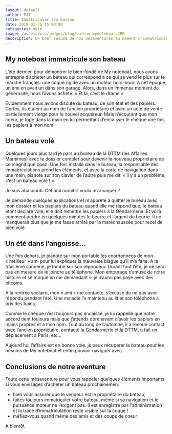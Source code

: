 ```yaml
---
layout: default
author: PJT
title: Immatriculer son bateau
date: 2018-01-25 15:00:00
categories: main
image: /assets/css/images/blog/bateau-mynoteboat.JPG
description: Un bref résumé de nos mésaventures au moment d'immatriculer notre bateau.  Cette expérience servira certainement à un futur propriétaire de bateau qui envisage de passer par le bon coin.
---
```


## My noteboat immatricule son bateau
L’été dernier, pour démontrer le bien-fondé de My noteboat, nous avons entrepris d’acheter un bateau qui correspond à ce qui se vend le plus sur le marché français: une coque rigide avec un moteur hors-bord.  A cet époque, un ami en avait un dans son garage. Alors, dans un immense moment de générosité, nous l’avons acheté. « Et là, c’est le drame »
<!--break-->
Evidemment nous avions discuté du bateau, de son état et des papiers.  Certes, ils étaient au nom de l’ancien propriétaire et avec un acte de vente partiellement vierge pour le nouvel acquéreur. Mais n’écoutant que mon coeur, je tope dans la main en lui permettant d’encaisser le chèque une fois les papiers à mon nom.

## Un bateau volé
Quelques jours plus tard je pars au bureau de la DTTM (les Affaires Maritimes) avec le dossier complet pour devenir le nouveau propriétaire de ce magnifique open.  Une fois installé dans le bureau, la responsable des immatriculations prend les éléments, et avec la carte de navigation dans une main,  pianote sur son clavier de l’autre puis me dit: « il y a un problème, c’est un bateau volé ! »

Je suis abasourdi. Cet ami aurait-il voulu m’arnaquer ?

Je demande quelques explications et m’apprête à quitter le bureau avec mon dossier et les papiers du bateau quand elle me répond que, le bateau étant déclaré volé, elle doit remettre les papiers à la Gendarmerie.  Et voilà comment perdre en quelques minutes le beurre et l’argent du beurre.  Il ne manquerait plus que je me fasse arrêté par la maréchaussée pour recel de bien 	volé.

## Un été dans l’angoisse…
Une fois dehors, je pianote sur mon portable les coordonnées de mon « meilleur » ami pour lui expliquer la mauvaise blague qu’il m’a faite. A la troisième sonnerie, je tombe sur son répondeur.  Durant tout l’été, je ne serai pas en mesure de le joindre au téléphone.  Mon entourage s’amuse de notre histoire et se moque en me demandant si je n’aurai pas payé avec des bitcoins.

A la rentrée scolaire, mon « ami » me contacte, s’excuse de ne pas avoir répondu pendant l’été. Une maladie l’a maintenu au lit et son téléphone a pris des bains.

Comme le chèque n’est toujours pas encaissé, je lui rappelle que notre accord tient toujours mais que j’attends dorénavant d’avoir les papiers en mains propres et à mon nom.  Tout au long de l’automne, il a renoué contact avec l’ancien propriétaire, contacté la Gendarmerie et la DTTM, a fait un déplacement à Paris, etc…

Aujourd’hui l’affaire est en bonne voie.  je peux récupérer le bateau pour les besoins de My noteboat et enfin pouvoir naviguer avec.

## Conclusions de notre aventure
Toute cette mésaventure pour vous rappeler quelques éléments importants si vous envisagez d’acheter un bateau prochainemen:
* bien vous assurer que le vendeur est le propriétaire du bateau;
* faites toujours immatriculer votre bateau, même si sa navigation et le puissance moteur ne l’exigent pas.  Il est enregistré par l'administration et la trace d’immatriculation reste visible sur la coque !
* méfiez-vous quand même des amis et des coups de coeur

A bientôt,
